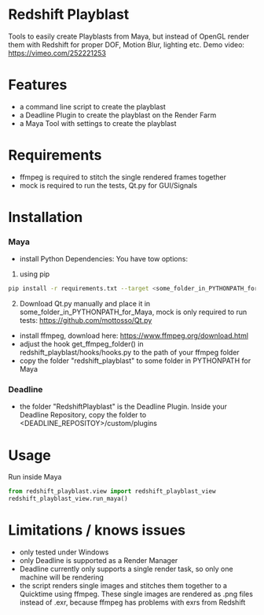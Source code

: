 # Redshift Playblast

Tools to easily create Playblasts from Maya, but instead of OpenGL render them with Redshift for proper DOF, Motion Blur, lighting etc.
Demo video: https://vimeo.com/252221253
# Features
- a command line script to create the playblast
- a Deadline Plugin to create the playblast on the Render Farm
- a Maya Tool with settings to create the playblast

# Requirements
- ffmpeg is required to stitch the single rendered frames together
- mock is required to run the tests, Qt.py for GUI/Signals

# Installation
### Maya
- install Python Dependencies:
You have tow options:
1. using pip
```sh
pip install -r requirements.txt --target <some_folder_in_PYTHONPATH_for_Maya>
```
2. Download Qt.py manually and place it in some_folder_in_PYTHONPATH_for_Maya, mock is only required to run tests:
https://github.com/mottosso/Qt.py
- install ffmpeg, download here: https://www.ffmpeg.org/download.html
- adjust the hook get_ffmpeg_folder() in redshift_playblast/hooks/hooks.py to the path of your ffmpeg folder
- copy the folder "redshift_playblast" to some folder in PYTHONPATH for Maya

### Deadline
- the folder "RedshiftPlayblast" is the Deadline Plugin. Inside your Deadline Repository, copy the folder to <DEADLINE_REPOSITOY>/custom/plugins

# Usage
Run inside Maya 
```python
from redshift_playblast.view import redshift_playblast_view
redshift_playblast_view.run_maya()
```
# Limitations / knows issues
- only tested under Windows
- only Deadline is supported as a Render Manager
- Deadline currently only supports a single render task, so only one machine will be rendering
- the script renders single images and stitches them together to a Quicktime using ffmpeg. These single images are rendered as .png files instead of .exr,
because ffmpeg has problems with exrs from Redshift

